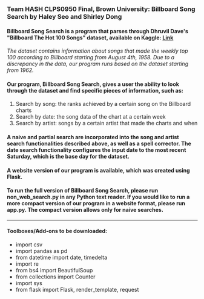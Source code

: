 ### **Team HASH CLPS0950 Final, Brown University: Billboard Song Search by Haley Seo and Shirley Dong**

#### Billboard Song Search is a program that parses through Dhruvil Dave's "Billboard The Hot 100 Songs" dataset, available on Kaggle: [Link](https://www.kaggle.com/dhruvildave/billboard-the-hot-100-songs)
*The dataset contains information about songs that made the weekly top 100 according to Billboard starting from August 4th, 1958. Due to a discrepancy in the data, our program runs based on the dataset starting from 1962.* 
#### Our program, Billboard Song Search, gives a user the ability to look through the dataset and find specific pieces of information, such as: 
1. Search by song: the ranks achieved by a certain song on the Billboard charts 
2. Search by date: the song data of the chart at a certain week
3. Search by artist: songs by a certain artist that made the charts and when

#### A naive and partial search are incorporated into the song and artist search functionalities described above, as well as a spell corrector. The date search functionality configures the input date to the most recent Saturday, which is the base day for the dataset. 

#### A website version of our program is available, which was created using Flask.

#### To run the full version of Billboard Song Search, please run non_web_search.py in any Python text reader. If you would like to run a more compact version of our program in a website format, please run app.py. The compact version allows only for naive searches.

---

#### Toolboxes/Add-ons to be downloaded:
- import csv
- import pandas as pd
- from datetime import date, timedelta
- import re
- from bs4 import BeautifulSoup
- from collections import Counter
- import sys
- from flask import Flask, render_template, request
